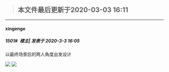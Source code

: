 > ## **本文件最后更新于2020-03-03 16:11** 



-----

####  xingenge  
##### 1501#         楼主| 发表于 2020-3-3 16:05




以最终场景后的两人角度出发设计

<img src="http://wx3.sinaimg.cn/large/740ca5e5gy1gcgss1joa0j21h20l6n72.jpg" referrerpolicy="no-referrer">
<img src="http://wx3.sinaimg.cn/large/740ca5e5gy1gcgss2fz4vj216g0u07qc.jpg" referrerpolicy="no-referrer">





                                                 